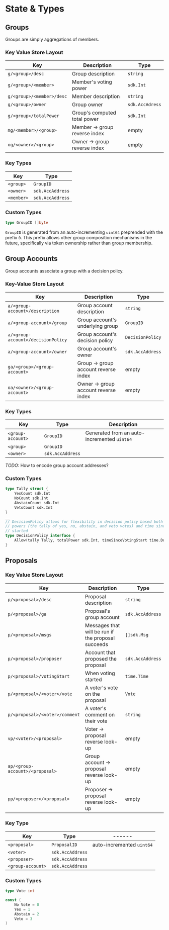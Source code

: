 # State & Types

## Groups

Groups are simply aggregations of members.

### Key Value Store Layout

| Key                 | Description              | Type              |
|---------------------|--------------------|--------------------------|
| `g/<group>/desc`  | Group description    | `string`  |
| `g/<group>/<member>`  | Member's voting power    | `sdk.Int`  |
| `g/<group>/<member>/desc`  | Member description    | `string`  |
| `g/<group>/owner`  | Group owner    | `sdk.AccAdress`  |
| `g/<group>/totalPower`  | Group's computed total power    | `sdk.Int`  |
| `mg/<member>/<group>`  |  Member -> group reverse index  | empty |
| `og/<owner>/<group>`  |  Owner -> group reverse index  | empty |

### Key Types

| Key                 | Type             |
|---------------------|------------------|
| `<group>`  | `GroupID`  |
| `<owner>`  | `sdk.AccAddress`  |
| `<member>`  | `sdk.AccAddress`  |

### Custom Types

```go
type GroupID []byte
```

`GroupID` is generated from an auto-incrementing `uint64` preprended with the
prefix `0`. This prefix allows other group composition mechanisms in the future,
specifically via token ownership rather than group membership.

## Group Accounts

Group accounts associate a group with a decision policy.

### Key-Value Store Layout

| Key                 | Description              | Type              |
|---------------------|--------------------|--------------------------|
| `a/<group-account>/description`  | Group account description    | `string`  |
| `a/<group-account>/group`  | Group account's underlying group    | `GroupID`  |
| `a/<group-account>/decisionPolicy`  | Group account's decision policy    | `DecisionPolicy`  |
| `a/<group-account>/owner`  | Group account's owner | `sdk.AccAddress`  |
| `ga/<group>/<group-account>`  | Group -> group account reverse index  | empty |
| `oa/<owner>/<group-account>`  | Owner -> group account reverse index  | empty |

### Key Types

| Key                 | Type             | Description |
|---------------------|------------------| ------------|
| `<group-account>`  | `GroupID`  | Generated from an auto-incremented `uint64` |
| `<group>`  | `GroupID`  | | 
| `<owner>`  | `sdk.AccAddress`  | |

*TODO:* How to encode group account addresses?

### Custom Types

```go
type Tally struct {
	YesCount sdk.Int
	NoCount sdk.Int
	AbstainCount sdk.Int
	VetoCount sdk.Int
}
__
// DecisionPolicy allows for flexibility in decision policy based both on
// powers (the tally of yes, no, abstain, and veto votes) and time since voting
// started
type DecisionPolicy interface {
	Allow(tally Tally, totalPower sdk.Int, timeSinceVotingStart time.Duration)
}
```

## Proposals

### Key Value Store Layout

| Key                 | Description              | Type              |
|---------------------|--------------------|--------------------------|
| `p/<proposal>/desc`  | Proposal description    | `string`  |
| `p/<proposal>/ga`  | Proposal's group account    | `sdk.AccAddress`  |
| `p/<proposal>/msgs`  | Messages that will be run if the proposal succeeds    | `[]sdk.Msg`  |
| `p/<proposal>/proposer`  | Account that proposed the proposal    | `sdk.AccAddress`  |
| `p/<proposal>/votingStart`  | When voting started    | `time.Time`  |
| `p/<proposal>/<voter>/vote`  | A voter's vote on the proposal    | `Vote`  |
| `p/<proposal>/<voter>/comment`  | A voter's comment on their vote | `string`  |
| `vp/<voter>/<proposal>`  | Voter -> proposal reverse look-up | empty  |
| `ap/<group-account>/<proposal>`  | Group account -> proposal reverse look-up | empty  |
| `pp/<proposer>/<proposal>`  | Proposer -> proposal reverse look-up | empty  |

### Key Type

| Key                 | Type             |------|
|---------------------|------------------|------|
| `<proposal>`  | `ProposalID`  | auto-incremented `uint64`
| `<voter>`  | `sdk.AccAddress`  |
| `<proposer>`  | `sdk.AccAddress`  |
| `<group-account>`  | `sdk.AccAddress`  |

### Custom Types

```go
type Vote int

const (
	No Vote = 0
	Yes = 1
	Abstain = 2
	Veto = 3
)
```
